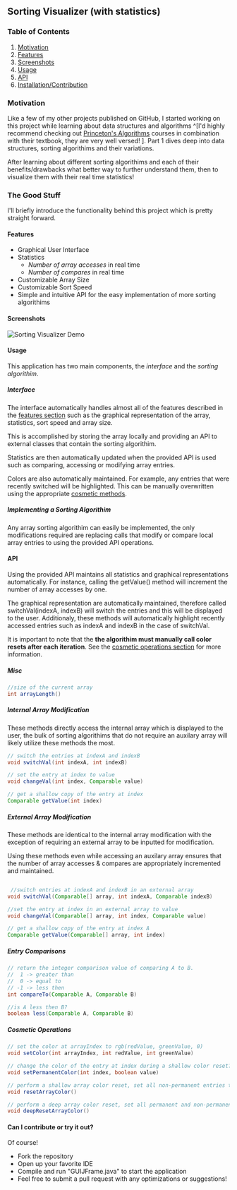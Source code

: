 ## Sorting Visualizer (with statistics)

### Table of Contents
1. [Motivation](#Motivation)
2. [Features](#Features)
3. [Screenshots](#Screenshots)
4. [Usage](#Usage)
5. [API](#API)
6. [Installation/Contribution](#Can-I-contribute-or-try-it-out?)

### Motivation
Like a few of my other projects published on GitHub, I started working on this project while learning about data structures and algorithms ^[I'd highly recommend checking out [Princeton's Algorithms](https://www.coursera.org/learn/algorithms-part1) courses in combination with their textbook, they are very well versed! 
]. Part 1 dives deep into data structures, sorting algorithims and their variations.

After learning about different sorting algorithims and each of their benefits/drawbacks what better way to further understand them, then to visualize them with their real time statistics!


### The Good Stuff
I'll briefly introduce the functionality behind this project which is pretty straight forward.

#### Features
- Graphical User Interface
- Statistics 
   - _Number of array accesses_ in real time
   - _Number of compares_ in real time
- Customizable Array Size
- Customizable Sort Speed
- Simple and intuitive API for the easy implementation of more sorting algorithims



#### Screenshots
![Sorting Visualizer Demo](https://s8.gifyu.com/images/e126a964a6c3115fe305cb022573b3c7b5f9787e.gif)


#### Usage
This application has two main components, the  _interface_ and the _sorting algorithim_.

##### Interface
The interface automatically handles almost all of the features described in the [features section](#Features) such as the graphical representation of the array, statistics, sort speed and array size. 

This is accomplished by storing the array locally and providing an API to external classes that contain the sorting algorithim.

Statistics are then automatically updated when the provided API is used such as comparing, accessing or modifying array entries.

Colors are also automatically maintained. For example,  any entries that were recently switched will be highlighted. This can be manually overwritten using the appropriate [cosmetic methods](#Cosmetic-Operations).

##### Implementing a Sorting Algorithim
Any array sorting algorithim can easily be implemented, the only modifications required are replacing calls that modify or compare local array entries to using the provided API operations. 


#### API
Using the provided API maintains all statistics and graphical representations automatically. For instance, calling the getValue() method will increment the number of array accesses by one.

The graphical representation are automatically maintained, therefore called switchVal(indexA, indexB) will switch the entries and this will be displayed to the user. Additionaly, these methods will automatically highlight recently accessed entries such as indexA and indexB in the case of switchVal. 

It is important to note that the **the algorithim must manually call color resets after each iteration**. See the [cosmetic operations section](#Cosmetic-Operations) for more information.

##### Misc
```java
//size of the current array 
int arrayLength()
```

##### Internal Array Modification
These methods directly access the internal array which is displayed to the user, the bulk of sorting algorithims that do not require an auxilary array will likely utilize these methods the most.

```java
// switch the entries at indexA and indexB
void switchVal(int indexA, int indexB)

// set the entry at index to value
void changeVal(int index, Comparable value)

// get a shallow copy of the entry at index
Comparable getValue(int index)
```

##### External Array Modification
These methods are identical to the internal array modification with the exception of requiring an external array to be inputted for modification.

Using these methods even while accessing an auxilary array ensures that the number of array accesses & compares are appropriately incremented and maintained.
```java

 //switch entries at indexA and indexB in an external array 
void switchVal(Comparable[] array, int indexA, Comparable indexB)

//set the entry at index in an external array to value
void changeVal(Comparable[] array, int index, Comparable value)

// get a shallow copy of the entry at index A
Comparable getValue(Comparable[] array, int index)
```

##### Entry Comparisons
```java
// return the integer comparison value of comparing A to B.
//  1 -> greater than
//  0 -> equal to
// -1 -> less then
int compareTo(Comparable A, Comparable B)

//is A less then B?
boolean less(Comparable A, Comparable B)
````

##### Cosmetic Operations
```java
// set the color at arrayIndex to rgb(redValue, greenValue, 0)
void setColor(int arrayIndex, int redValue, int greenValue) 

// change the color of the entry at index during a shallow color reset?
void setPermanentColor(int index, boolean value)

// perform a shallow array color reset, set all non-permanent entries to their default value rgb(0, 0, 0)
void resetArrayColor()

// perform a deep array color reset, set all permanent and non-permanent entries to their default value rgb(0, 0, 0)
void deepResetArrayColor()
```

#### Can I contribute or try it out?
Of course!  
* Fork the repository
* Open up your favorite IDE 
* Compile and run "GUIJFrame.java" to start the application
* Feel free to submit a pull request with any optimizations or suggestions!




